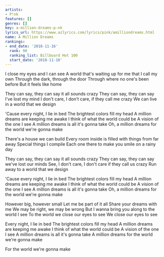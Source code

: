 ```yaml
---
artists:
- P!nk
features: []
genres: []
key: a-million-dreams-p-nk
lyrics_url: https://www.azlyrics.com/lyrics/pink/amilliondreams.html
name: A Million Dreams
rankings:
- end_date: '2018-11-16'
  rank: 90
  ranking_list: Billboard Hot 100
  start_date: '2018-11-10'
---
```


I close my eyes and I can see
A world that's waiting up for me that I call my own
Through the dark, through the door
Through where no one's been before
But it feels like home

They can say, they can say it all sounds crazy
They can say, they can say I've lost my mind
I don't care, I don't care, if they call me crazy
We can live in a world that we design

'Cause every night, I lie in bed
The brightest colors fill my head
A million dreams are keeping me awake
I think of what the world could be
A vision of the one I see
A million dreams is all it's gonna take
Oh, a million dreams for the world we're gonna make

There's a house we can build
Every room inside is filled with things from far away
Special things I compile
Each one there to make you smile on a rainy day

They can say, they can say it all sounds crazy
They can say, they can say we've lost our minds
See, I don't care, I don't care if they call us crazy
Run away to a world that we design

'Cause every night, I lie in bed
The brightest colors fill my head
A million dreams are keeping me awake
I think of what the world could be
A vision of the one I see
A million dreams is all it's gonna take
Oh, a million dreams for the world we're gonna make

However big, however small
Let me be part of it all
Share your dreams with me
We may be right, we may be wrong
But I wanna bring you along to the world I see
To the world we close our eyes to see
We close our eyes to see

Every night, I lie in bed
The brightest colors fill my head
A million dreams are keeping me awake
I think of what the world could be
A vision of the one I see
A million dreams is all it's gonna take
A million dreams for the world we're gonna make

For the world we're gonna make



